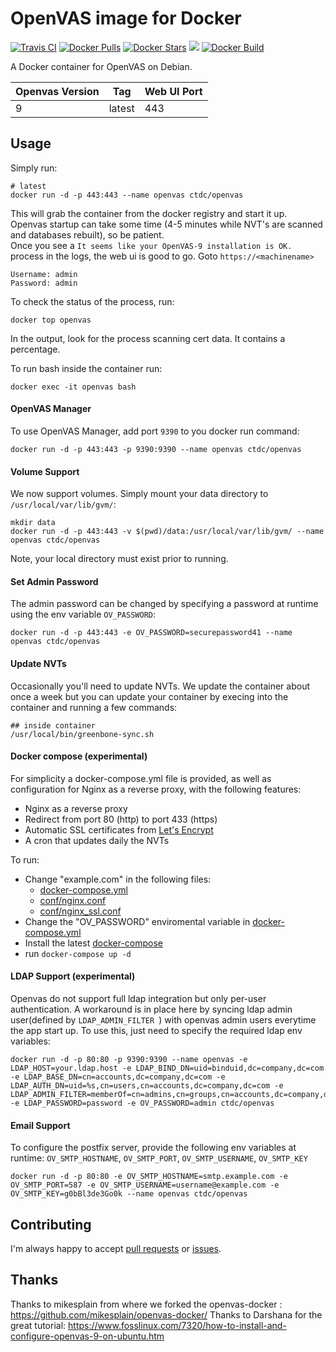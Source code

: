 OpenVAS image for Docker
==============

[![Travis CI](https://img.shields.io/travis/bug-c/openvas-docker/master.svg)](https://travis-ci.org/bug-c/openvas-docker/branches) 
[![Docker Pulls](https://img.shields.io/docker/pulls/ctdc/openvas.svg)](https://hub.docker.com/r/ctdc/openvas/) 
[![Docker Stars](https://img.shields.io/docker/stars/ctdc/openvas.svg)](https://hub.docker.com/r/ctdc/openvas/) 
[![](https://images.microbadger.com/badges/image/ctdc/openvas.svg)](https://microbadger.com/images/ctdc/openvas "Get your own image badge on microbadger.com")
[![Docker Build](https://img.shields.io/docker/automated/ctdc/openvas.svg)](https://cloud.docker.com/swarm/ctdc/repository/docker/ctdc/openvas/builds)


A Docker container for OpenVAS on Debian.


| Openvas Version | Tag     | Web UI Port |
|-----------------|---------|-------------|
| 9               | latest  | 443         |



Usage
-----

Simply run:

```
# latest
docker run -d -p 443:443 --name openvas ctdc/openvas
```

This will grab the container from the docker registry and start it up.  
Openvas startup can take some time (4-5 minutes while NVT's are scanned and databases rebuilt), so be patient.  
Once you see a `It seems like your OpenVAS-9 installation is OK.` process in the logs, the web ui is good to go.  Goto `https://<machinename>`

```
Username: admin
Password: admin
```

To check the status of the process, run:

```
docker top openvas
```

In the output, look for the process scanning cert data.  It contains a percentage.

To run bash inside the container run:

```
docker exec -it openvas bash
```


#### OpenVAS Manager
To use OpenVAS Manager, add port `9390` to you docker run command:
```
docker run -d -p 443:443 -p 9390:9390 --name openvas ctdc/openvas
```

#### Volume Support
We now support volumes. Simply mount your data directory to `/usr/local/var/lib/gvm/`:
```
mkdir data
docker run -d -p 443:443 -v $(pwd)/data:/usr/local/var/lib/gvm/ --name openvas ctdc/openvas
```
Note, your local directory must exist prior to running.

#### Set Admin Password
The admin password can be changed by specifying a password at runtime using the env variable `OV_PASSWORD`:
```
docker run -d -p 443:443 -e OV_PASSWORD=securepassword41 --name openvas ctdc/openvas
```
#### Update NVTs
Occasionally you'll need to update NVTs. We update the container about once a week but you can update your container by execing into the container and running a few commands:
```
## inside container
/usr/local/bin/greenbone-sync.sh
```
#### Docker compose (experimental)

For simplicity a docker-compose.yml file is provided, as well as configuration for Nginx as a reverse proxy, with the following features:

* Nginx as a reverse proxy
* Redirect from port 80 (http) to port 433 (https)
* Automatic SSL certificates from [Let's Encrypt](https://letsencrypt.org/)
* A cron that updates daily the NVTs

To run:

* Change "example.com" in the following files:
  * [docker-compose.yml](docker-compose.yml)
  * [conf/nginx.conf](conf/nginx.conf)
  * [conf/nginx_ssl.conf](conf/nginx_ssl.conf)
* Change the "OV_PASSWORD" enviromental variable in [docker-compose.yml](docker-compose.yml)
* Install the latest [docker-compose](https://docs.docker.com/compose/install/)
* run `docker-compose up -d`

#### LDAP Support (experimental)
Openvas do not support full ldap integration but only per-user authentication. A workaround is in place here by syncing ldap admin user(defined by `LDAP_ADMIN_FILTER `) with openvas admin users everytime the app start up.  To use this, just need to specify the required ldap env variables:
```
docker run -d -p 80:80 -p 9390:9390 --name openvas -e LDAP_HOST=your.ldap.host -e LDAP_BIND_DN=uid=binduid,dc=company,dc=com -e LDAP_BASE_DN=cn=accounts,dc=company,dc=com -e LDAP_AUTH_DN=uid=%s,cn=users,cn=accounts,dc=company,dc=com -e LDAP_ADMIN_FILTER=memberOf=cn=admins,cn=groups,cn=accounts,dc=company,dc=com -e LDAP_PASSWORD=password -e OV_PASSWORD=admin ctdc/openvas 
```

#### Email Support
To configure the postfix server, provide the following env variables at runtime: `OV_SMTP_HOSTNAME`, `OV_SMTP_PORT`, `OV_SMTP_USERNAME`, `OV_SMTP_KEY`
```
docker run -d -p 80:80 -e OV_SMTP_HOSTNAME=smtp.example.com -e OV_SMTP_PORT=587 -e OV_SMTP_USERNAME=username@example.com -e OV_SMTP_KEY=g0bBl3de3Go0k --name openvas ctdc/openvas
```


Contributing
------------

I'm always happy to accept [pull requests](https://github.com/bug-c/openvas-docker/pulls) or [issues](https://github.com/bug-c/openvas-docker/issues).

Thanks
------

Thanks to mikesplain from where we forked the openvas-docker  : https://github.com/mikesplain/openvas-docker/
Thanks to Darshana for the great tutorial: https://www.fosslinux.com/7320/how-to-install-and-configure-openvas-9-on-ubuntu.htm
